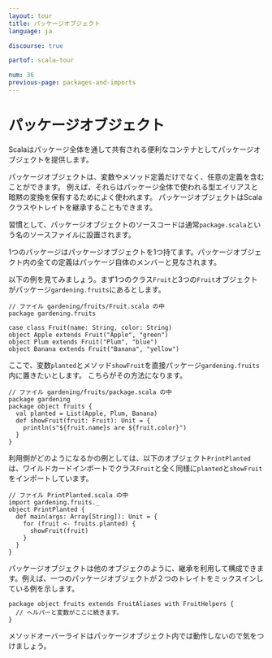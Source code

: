 ```yaml
---
layout: tour
title: パッケージオブジェクト
language: ja

discourse: true

partof: scala-tour

num: 36
previous-page: packages-and-imports
---
```


# パッケージオブジェクト

Scalaはパッケージ全体を通して共有される便利なコンテナとしてパッケージオブジェクトを提供します。

パッケージオブジェクトは、変数やメソッド定義だけでなく、任意の定義を含むことができます。
例えば、それらはパッケージ全体で使われる型エイリアスと暗黙の変換を保有するためによく使われます。
パッケージオブジェクトはScalaクラスやトレイトを継承することもできます。

習慣として、パッケージオブジェクトのソースコードは通常`package.scala`という名のソースファイルに設置されます。

1つのパッケージはパッケージオブジェクトを1つ持てます。パッケージオブジェクト内の全ての定義はパッケージ自体のメンバーと見なされます。

以下の例を見てみましょう。まず1つのクラス`Fruit`と3つの`Fruit`オブジェクトがパッケージ`gardening.fruits`にあるとします。

```
// ファイル gardening/fruits/Fruit.scala の中
package gardening.fruits

case class Fruit(name: String, color: String)
object Apple extends Fruit("Apple", "green")
object Plum extends Fruit("Plum", "blue")
object Banana extends Fruit("Banana", "yellow")
```

ここで、変数`planted`とメソッド`showFruit`を直接パッケージ`gardening.fruits`内に置きたいとします。
こちらがその方法になります。

```
// ファイル gardening/fruits/package.scala の中
package gardening
package object fruits {
  val planted = List(Apple, Plum, Banana)
  def showFruit(fruit: Fruit): Unit = {
    println(s"${fruit.name}s are ${fruit.color}")
  }
}
```

利用側がどのようになるかの例としては、以下のオブジェクト`PrintPlanted`は、ワイルドカードインポートでクラス`Fruit`と全く同様に`planted`と`showFruit`をインポートしています。

```
// ファイル PrintPlanted.scala の中
import gardening.fruits._
object PrintPlanted {
  def main(args: Array[String]): Unit = {
    for (fruit <- fruits.planted) {
      showFruit(fruit)
    }
  }
}
```

パッケージオブジェクトは他のオブジェクのように、継承を利用して構成できます。例えば、一つのパッケージオブジェクトが２つのトレイトをミックスインしている例を示します。

```
package object fruits extends FruitAliases with FruitHelpers {
  // ヘルパーと変数がここに続きます。
}
```
メソッドオーバーライドはパッケージオブジェクト内では動作しないので気をつけましょう。
